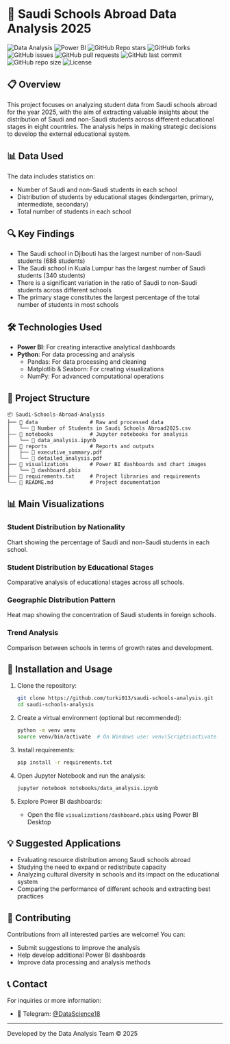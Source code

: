 # 🏫 Saudi Schools Abroad Data Analysis 2025

![Data Analysis](https://img.shields.io/badge/Data_Analysis-📊-brightgreen?style=flat-square)
![Power BI](https://img.shields.io/badge/PowerBI-⚡-yellow?style=flat-square&logo=powerbi)
![GitHub Repo stars](https://img.shields.io/github/stars/turki013/Bank-System?style=social)
![GitHub forks](https://img.shields.io/github/forks/turki013/Bank-System?style=social)
![GitHub issues](https://img.shields.io/github/issues/turki013/Bank-System)
![GitHub pull requests](https://img.shields.io/github/issues-pr/turki013/Bank-System)
![GitHub last commit](https://img.shields.io/github/last-commit/turki013/Bank-System)
![GitHub repo size](https://img.shields.io/github/repo-size/turki013/Bank-System)
![License](https://img.shields.io/github/license/turki013/Bank-System)

## 📋 Overview
This project focuses on analyzing student data from Saudi schools abroad for the year 2025, with the aim of extracting valuable insights about the distribution of Saudi and non-Saudi students across different educational stages in eight countries. The analysis helps in making strategic decisions to develop the external educational system.

## 📊 Data Used
The data includes statistics on:
- Number of Saudi and non-Saudi students in each school
- Distribution of students by educational stages (kindergarten, primary, intermediate, secondary)
- Total number of students in each school

## 🔍 Key Findings
- The Saudi school in Djibouti has the largest number of non-Saudi students (688 students)
- The Saudi school in Kuala Lumpur has the largest number of Saudi students (340 students)
- There is a significant variation in the ratio of Saudi to non-Saudi students across different schools
- The primary stage constitutes the largest percentage of the total number of students in most schools

## 🛠️ Technologies Used
- **Power BI**: For creating interactive analytical dashboards
- **Python**: For data processing and analysis
  - Pandas: For data processing and cleaning
  - Matplotlib & Seaborn: For creating visualizations
  - NumPy: For advanced computational operations

## 📂 Project Structure
```
📦 Saudi-Schools-Abroad-Analysis
├── 📁 data                 # Raw and processed data
│   └── 📄 Number of Students in Saudi Schools Abroad2025.csv
├── 📁 notebooks            # Jupyter notebooks for analysis
│   └── 📄 data_analysis.ipynb
├── 📁 reports              # Reports and outputs
│   ├── 📄 executive_summary.pdf
│   └── 📄 detailed_analysis.pdf
├── 📁 visualizations       # Power BI dashboards and chart images
│   └── 📄 dashboard.pbix
├── 📄 requirements.txt     # Project libraries and requirements
└── 📄 README.md            # Project documentation
```

## 📊 Main Visualizations

### Student Distribution by Nationality
Chart showing the percentage of Saudi and non-Saudi students in each school.

### Student Distribution by Educational Stages
Comparative analysis of educational stages across all schools.

### Geographic Distribution Pattern
Heat map showing the concentration of Saudi students in foreign schools.

### Trend Analysis
Comparison between schools in terms of growth rates and development.

## 🚀 Installation and Usage
1. Clone the repository:
   ```bash
   git clone https://github.com/turki013/saudi-schools-analysis.git
   cd saudi-schools-analysis
   ```

2. Create a virtual environment (optional but recommended):
   ```bash
   python -m venv venv
   source venv/bin/activate  # On Windows use: venv\Scripts\activate
   ```

3. Install requirements:
   ```bash
   pip install -r requirements.txt
   ```

4. Open Jupyter Notebook and run the analysis:
   ```bash
   jupyter notebook notebooks/data_analysis.ipynb
   ```

5. Explore Power BI dashboards:
   - Open the file `visualizations/dashboard.pbix` using Power BI Desktop

## 💡 Suggested Applications
- Evaluating resource distribution among Saudi schools abroad
- Studying the need to expand or redistribute capacity
- Analyzing cultural diversity in schools and its impact on the educational system
- Comparing the performance of different schools and extracting best practices

## 👥 Contributing
Contributions from all interested parties are welcome! You can:
- Submit suggestions to improve the analysis
- Help develop additional Power BI dashboards
- Improve data processing and analysis methods

## 📞 Contact
For inquiries or more information:
- 📱 Telegram: [@DataScience18](https://t.me/DataScience18)

---

Developed by the Data Analysis Team © 2025
